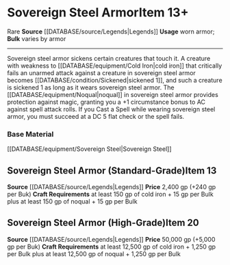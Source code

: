 ﻿---
id: '777'
item_category: Armor
item_subcategory: Precious Material Armor
level: '13'
name: Sovereign Steel Armor
price: 2,400 gp (+240 gp per Buk)
rarity: Rare
source: '[[DATABASE/source/Legends|Legends]]'
trait:
- '[[DATABASE/trait/Rare|Rare]]'
type: Item
usage: worn armor

---
# Sovereign Steel Armor<span class="item-type">Item 13+</span>

<span class="trait-rare item-trait">Rare</span>
**Source** [[DATABASE/source/Legends|Legends]]
**Usage** worn armor; **Bulk** varies by armor

---
Sovereign steel armor sickens certain creatures that touch it. A creature with weakness to [[DATABASE/equipment/Cold Iron|cold iron]] that critically fails an unarmed attack against a creature in sovereign steel armor becomes [[DATABASE/condition/Sickened|sickened 1]], and such a creature is sickened 1 as long as it wears sovereign steel armor. The [[DATABASE/equipment/Noqual|noqual]] in sovereign steel armor provides protection against magic, granting you a +1 circumstance bonus to AC against spell attack rolls. If you Cast a Spell while wearing sovereign steel armor, you must succeed at a DC 5 flat check or the spell fails.

### Base Material

[[DATABASE/equipment/Sovereign Steel|Sovereign Steel]]

## Sovereign Steel Armor (Standard-Grade)<span class="item-type">Item 13</span>

**Source** [[DATABASE/source/Legends|Legends]]
**Price** 2,400 gp (+240 gp per Buk)
**Craft Requirements** at least 150 gp of cold iron + 15 gp per Bulk plus at least 150 gp of noqual + 15 gp per Bulk

## Sovereign Steel Armor (High-Grade)<span class="item-type">Item 20</span>

**Source** [[DATABASE/source/Legends|Legends]]
**Price** 50,000 gp (+5,000 gp per Buk)
**Craft Requirements** at least 12,500 gp of cold iron + 1,250 gp per Bulk plus at least 12,500 gp of noqual + 1,250 gp per Bulk